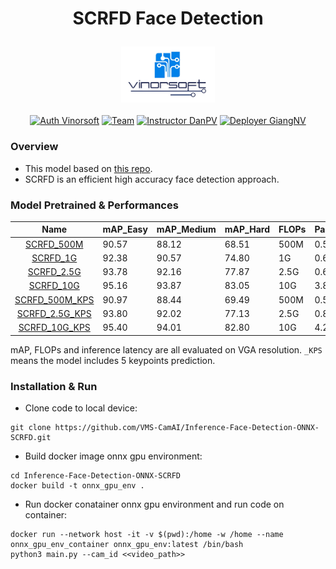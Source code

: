 # <p align="center">SCRFD Face Detection</p>
<p align="center">
  <img src="docs/vinorsoft_logo.png" width="150">
  <br />
  <br />
  <a href="http://www.vinorsoft.com/"><img alt="Auth Vinorsoft" src="https://img.shields.io/badge/Auth-Vinorsoft-FFD500?style=flat&labelColor=005BBB" /></a>
  <a href="https://github.com/pytorch/fairseq/blob/main/LICENSE"><img alt="Team" src="https://img.shields.io/badge/Team-Camera AI-FFD500?style=flat&labelColor=005BBB" /></a>
  <a href="https://github.com/optimuskonboi"><img alt="Instructor DanPV" src="https://img.shields.io/badge/Instructor-DanPV-FFD500?style=flat&labelColor=005BBB" /></a>
  <a href="https://github.com/giangnv125"><img alt="Deployer GiangNV" src="https://img.shields.io/badge/Deployer-GiangNV-FFD500?style=flat&labelColor=005BBB" /></a>
</p>

### Overview
- This model based on [this repo](https://github.com/deepinsight/insightface/tree/master/detection/scrfd).
- SCRFD is an efficient high accuracy face detection approach.

### Model Pretrained & Performances

|                     Name                      | mAP_Easy | mAP_Medium | mAP_Hard | FLOPs | Params(M) | Infer(ms) |
|:---------------------------------------------:|----------|------------|----------|-------|-----------|-----------|
|     [SCRFD_500M](weights/SCRFD_500M.onnx)     | 90.57    | 88.12      | 68.51    | 500M  | 0.57      | **3.7**   | 
|       [SCRFD_1G](weights/SCRFD_1G.onnx)       | 92.38    | 90.57      | 74.80    | 1G    | 0.64      | 4.1       |
|     [SCRFD_2.5G](weights/SCRFD_2.5G.onnx)     | 93.78    | 92.16      | 77.87    | 2.5G  | 0.67      | 4.2       |
|      [SCRFD_10G](weights/SCRFD_10G.onnx)      | 95.16    | 93.87      | 83.05    | 10G   | 3.86      | 4.9       |
| [SCRFD_500M_KPS](weights/SCRFD_500M_KPS.onnx) | 90.97    | 88.44      | 69.49    | 500M  | 0.57      | 3.6       |
| [SCRFD_2.5G_KPS](weights/SCRFD_2.5G_KPS.onnx) | 93.80    | 92.02      | 77.13    | 2.5G  | 0.82      | 4.3       |
|  [SCRFD_10G_KPS](weights/SCRFD_10G_KPS.onnx)  | 95.40    | 94.01      | 82.80    | 10G   | 4.23      | 5.0       |

mAP, FLOPs and inference latency are all evaluated on VGA resolution.
``_KPS`` means the model includes 5 keypoints prediction.

### Installation & Run

- Clone code to local device:
```
git clone https://github.com/VMS-CamAI/Inference-Face-Detection-ONNX-SCRFD.git
```
- Build docker image onnx gpu environment:
```
cd Inference-Face-Detection-ONNX-SCRFD
docker build -t onnx_gpu_env .
```
- Run docker conatainer onnx gpu environment and run code on container:
```
docker run --network host -it -v $(pwd):/home -w /home --name onnx_gpu_env_container onnx_gpu_env:latest /bin/bash
python3 main.py --cam_id <<video_path>>
```
